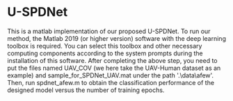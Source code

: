 # U-SPDNet
  This is a matlab implementation of our proposed U-SPDNet. To run our method, the Matlab 2019 (or higher version) software with the deep learning toolbox is required.     You can select this toolbox and other necessary computing components according to the system prompts during the installation of this software. After completing the       above step, you need to put the files named UAV_COV (we here take the UAV-Human dataset as an example) and sample_for_SPDNet_UAV.mat under the path '.\data\afew'.       Then, run spdnet_afew.m to obtain the classification performance of the designed model versus the number of training epochs.
